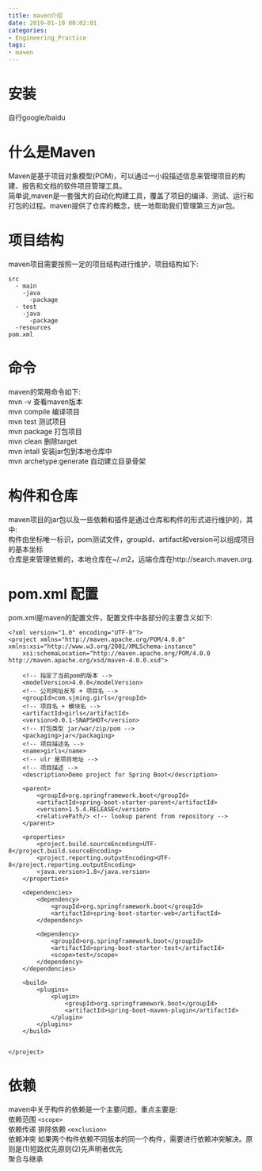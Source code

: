 ```yaml
---
title: maven介绍
date: 2019-01-10 00:02:01
categories:
- Engineering_Practice
tags:
- maven
---
```

# 安装
自行google/baidu

# 什么是Maven
Maven是基于项目对象模型(POM)，可以通过一小段描述信息来管理项目的构建、报告和文档的软件项目管理工具。  
简单说,maven是一套强大的自动化构建工具，覆盖了项目的编译、测试、运行和打包的过程。maven提供了仓库的概念，统一地帮助我们管理第三方jar包。

# 项目结构
maven项目需要按照一定的项目结构进行维护，项目结构如下:  
```
src
  - main
    -java
      -package
  - test
    -java
      -package
  -resources
pom.xml
```

# 命令
maven的常用命令如下:  
mvn -v 查看maven版本  
mvn compile  编译项目  
mvn test  测试项目  
mvn package  打包项目  
mvn clean 删除target  
mvn intall 安装jar包到本地仓库中  
mvn archetype:generate 自动建立目录骨架  

# 构件和仓库
maven项目的jar包以及一些依赖和插件是通过仓库和构件的形式进行维护的，其中:  
构件由坐标唯一标识，pom测试文件，groupId、artifact和version可以组成项目的基本坐标  
仓库是来管理依赖的，本地仓库在~/.m2，远端仓库在http://search.maven.org.  

# pom.xml 配置
pom.xml是maven的配置文件，配置文件中各部分的主要含义如下:  
```
<?xml version="1.0" encoding="UTF-8"?>
<project xmlns="http://maven.apache.org/POM/4.0.0" xmlns:xsi="http://www.w3.org/2001/XMLSchema-instance"
	xsi:schemaLocation="http://maven.apache.org/POM/4.0.0 http://maven.apache.org/xsd/maven-4.0.0.xsd">

	<!-- 指定了当前pom的版本 -->
	<modelVersion>4.0.0</modelVersion>
	<!-- 公司网址反写 + 项目名 -->
	<groupId>com.sjming.girls</groupId>
	<!-- 项目名 + 模块名 -->
	<artifactId>girls</artifactId>
	<version>0.0.1-SNAPSHOT</version>
	<!-- 打包类型 jar/war/zip/pom -->
	<packaging>jar</packaging>
	<!-- 项目描述名 -->
	<name>girls</name>
    <!-- ulr 是项目地址 -->
	<!-- 项目描述 -->
	<description>Demo project for Spring Boot</description>

	<parent>
		<groupId>org.springframework.boot</groupId>
		<artifactId>spring-boot-starter-parent</artifactId>
		<version>1.5.4.RELEASE</version>
		<relativePath/> <!-- lookup parent from repository -->
	</parent>

	<properties>
		<project.build.sourceEncoding>UTF-8</project.build.sourceEncoding>
		<project.reporting.outputEncoding>UTF-8</project.reporting.outputEncoding>
		<java.version>1.8</java.version>
	</properties>

	<dependencies>
		<dependency>
			<groupId>org.springframework.boot</groupId>
			<artifactId>spring-boot-starter-web</artifactId>
		</dependency>

		<dependency>
			<groupId>org.springframework.boot</groupId>
			<artifactId>spring-boot-starter-test</artifactId>
			<scope>test</scope>
		</dependency>
	</dependencies>

	<build>
		<plugins>
			<plugin>
				<groupId>org.springframework.boot</groupId>
				<artifactId>spring-boot-maven-plugin</artifactId>
			</plugin>
		</plugins>
	</build>


</project>
```

# 依赖
maven中关于构件的依赖是一个主要问题，重点主要是:  
依赖范围 `<scope>`  
依赖传递 排除依赖 `<exclusion>`  
依赖冲突 如果两个构件依赖不同版本的同一个构件，需要进行依赖冲突解决。原则是(1)短路优先原则(2)先声明者优先  
聚合与继承
